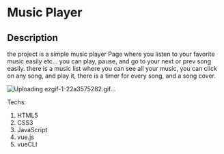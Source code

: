 # Music Player

## Description
the project is a simple music player Page where you listen to your favorite music easily etc... you can play, pause, and go to your next or prev song easily.
there is a music list where you can see all your music, you can click on any song, and play it, there is a timer for every song, and a song cover.


![Uploading ezgif-1-22a3575282.gif…]()

Techs:
1. HTML5
2. CSS3
3. JavaScript
4. vue.js
5. vueCLI
